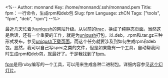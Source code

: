 <%--
Author: monnand
Key: /home/monnand/.ssh/monnand.pem
Title: fpm：一行命令，生成rpm和deb包
Slug: fpm
Language: zhCN
Tags: ["tools", "fpm", "deb", "rpm"]
--%>

最近几天忙着为[uniqush]的网站升级。从以前的[trac]，换成了纯静态页面。当然这是后话，还有一个重要的工作，就是为[uniqush]打包，以.deb，.rpm和.tar.gz三种形式发布，参见[uniqush下载页面]。而这个任务就要涉及到如何生成rpm和deb包。显然，我可以自己写spec之类的文件，但是如果能有一个工具，自动帮我同时生成rpm和deb包，就最好了。于是我找到了[fpm]。

[fpm]是用ruby编写的一个工具，可以用来生成各种二进制包。详细内容参见[这个幻灯片](http://goo.gl/sWs3Z)。

[uniqush]: http://uniqush.org
[trac]: http://trac.edgewall.org/
[uniqush下载页面]: http://uniqush.org/downloads.html
[fpm]: https://github.com/jordansissel/fpm/



